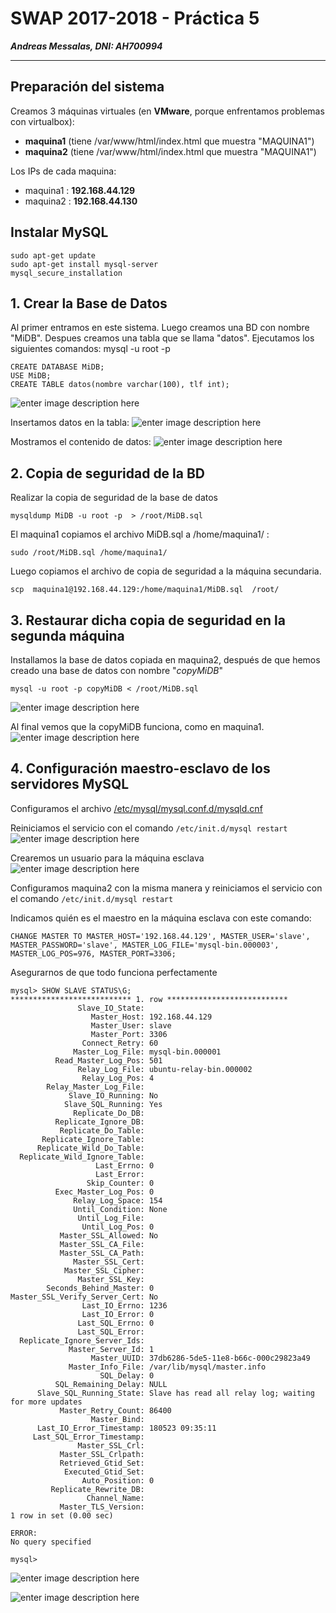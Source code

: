 # SWAP 2017-2018 -  Práctica 5
***Andreas Messalas, DNI: AH700994***

----------

## Preparación del sistema


Creamos 3 máquinas virtuales (en **VMware**, porque enfrentamos problemas con virtualbox):  
* **maquina1** (tiene /var/www/html/index.html que muestra "MAQUINA1")
* **maquina2** (tiene /var/www/html/index.html que muestra "MAQUINA1")

Los IPs de cada maquina:
* maquina1   : **192.168.44.129**
* maquina2   : **192.168.44.130**

## **Instalar MySQL**

    sudo apt-get update
    sudo apt-get install mysql-server
    mysql_secure_installation

## **1. Crear la Base de Datos**
Al primer entramos en este sistema. Luego creamos una BD con nombre "MiDB". Despues creamos una tabla que se llama "datos". Ejecutamos los siguientes comandos:
mysql -u root -p

    CREATE DATABASE MiDB;
    USE MiDB;
    CREATE TABLE datos(nombre varchar(100), tlf int);

![enter image description here](https://raw.githubusercontent.com/andreasmess/swap1718/master/practica5/1.PNG)

Insertamos datos en la tabla:
![enter image description here](https://raw.githubusercontent.com/andreasmess/swap1718/master/practica5/2.PNG)

Mostramos el contenido de datos:
![enter image description here](https://github.com/andreasmess/swap1718/blob/master/3.PNG?raw=true)

## **2. Copia de seguridad de la BD**

Realizar la copia de seguridad de la base de datos

    mysqldump MiDB -u root -p  > /root/MiDB.sql

El maquina1 copiamos el archivo MiDB.sql a /home/maquina1/ : 

    sudo /root/MiDB.sql /home/maquina1/

Luego copiamos el archivo de copia de seguridad a la máquina  secundaria. 

    scp  maquina1@192.168.44.129:/home/maquina1/MiDB.sql  /root/



## **3. Restaurar dicha copia de seguridad en la segunda máquina**
Installamos la base de datos copiada en maquina2, después de que hemos creado una base de datos con nombre "*copyMiDB*"

    mysql -u root -p copyMiDB < /root/MiDB.sql

 ![enter image description here](https://raw.githubusercontent.com/andreasmess/swap1718/master/practica5/5.png)

Al final vemos que la copyMiDB funciona, como en maquina1.
![enter image description here](https://raw.githubusercontent.com/andreasmess/swap1718/master/6.png)

## 4. Configuración maestro-esclavo de los servidores MySQL

Configuramos el archivo [/etc/mysql/mysql.conf.d/mysqld.cnf](https://github.com/andreasmess/swap1718/blob/master/practica5/mysqld.cnf)

Reiniciamos el servicio con el comando `/etc/init.d/mysql restart`
![enter image description here](https://github.com/andreasmess/swap1718/blob/master/practica5/7.PNG?raw=true)

Crearemos un usuario para la máquina esclava
![enter image description here](https://github.com/andreasmess/swap1718/blob/master/practica5/8.PNG?raw=true)

Configuramos maquina2 con la misma manera y reiniciamos el servicio con el comando `/etc/init.d/mysql restart`

Indicamos quién es el maestro en la máquina esclava con este comando:

    CHANGE MASTER TO MASTER_HOST='192.168.44.129', MASTER_USER='slave', MASTER_PASSWORD='slave', MASTER_LOG_FILE='mysql-bin.000003', MASTER_LOG_POS=976, MASTER_PORT=3306;

Asegurarnos de que todo funciona perfectamente

    mysql> SHOW SLAVE STATUS\G;
    *************************** 1. row ***************************
                   Slave_IO_State:
                      Master_Host: 192.168.44.129
                      Master_User: slave
                      Master_Port: 3306
                    Connect_Retry: 60
                  Master_Log_File: mysql-bin.000001
              Read_Master_Log_Pos: 501
                   Relay_Log_File: ubuntu-relay-bin.000002
                    Relay_Log_Pos: 4
            Relay_Master_Log_File:
                 Slave_IO_Running: No
                Slave_SQL_Running: Yes
                  Replicate_Do_DB:
              Replicate_Ignore_DB:
               Replicate_Do_Table:
           Replicate_Ignore_Table:
          Replicate_Wild_Do_Table:
      Replicate_Wild_Ignore_Table:
                       Last_Errno: 0
                       Last_Error:
                     Skip_Counter: 0
              Exec_Master_Log_Pos: 0
                  Relay_Log_Space: 154
                  Until_Condition: None
                   Until_Log_File:
                    Until_Log_Pos: 0
               Master_SSL_Allowed: No
               Master_SSL_CA_File:
               Master_SSL_CA_Path:
                  Master_SSL_Cert:
                Master_SSL_Cipher:
                   Master_SSL_Key:
            Seconds_Behind_Master: 0
    Master_SSL_Verify_Server_Cert: No
                    Last_IO_Errno: 1236
                    Last_IO_Error: 0
                   Last_SQL_Errno: 0
                   Last_SQL_Error:
      Replicate_Ignore_Server_Ids:
                 Master_Server_Id: 1
                      Master_UUID: 37db6286-5de5-11e8-b66c-000c29823a49
                 Master_Info_File: /var/lib/mysql/master.info
                        SQL_Delay: 0
              SQL_Remaining_Delay: NULL
          Slave_SQL_Running_State: Slave has read all relay log; waiting for more updates
               Master_Retry_Count: 86400
                      Master_Bind:
          Last_IO_Error_Timestamp: 180523 09:35:11
         Last_SQL_Error_Timestamp:
                   Master_SSL_Crl:
               Master_SSL_Crlpath:
               Retrieved_Gtid_Set:
                Executed_Gtid_Set:
                    Auto_Position: 0
             Replicate_Rewrite_DB:
                     Channel_Name:
               Master_TLS_Version:
    1 row in set (0.00 sec)
    
    ERROR:
    No query specified
    
    mysql>

![enter image description here](https://github.com/andreasmess/swap1718/blob/master/practica5/9.PNG?raw=true)

![enter image description here](https://github.com/andreasmess/swap1718/blob/master/practica5/10.PNG?raw=true)
